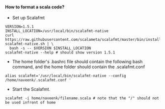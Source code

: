 #### How to format a scala code?
* Set up Scalafmt
```
VERSION=1.5.1
INSTALL_LOCATION=/usr/local/bin/scalafmt-native
curl https://raw.githubusercontent.com/scalameta/scalafmt/master/bin/install-scalafmt-native.sh | \
  bash -s -- $VERSION $INSTALL_LOCATION
scalafmt-native --help # should show version 1.5.1
```
* The home folder's .bashrc file should contain the following bash command, and the home folder should contain the .scalafmt.conf
```
alias scalafmt='/usr/local/bin/scalafmt-native --config /home/naveenk/.scalafmt.conf '
```
* Start the Scalafmt.
```
scalafmt -i home/naveenk/filename.scala # note that the "/" should not be used infront of home
```
